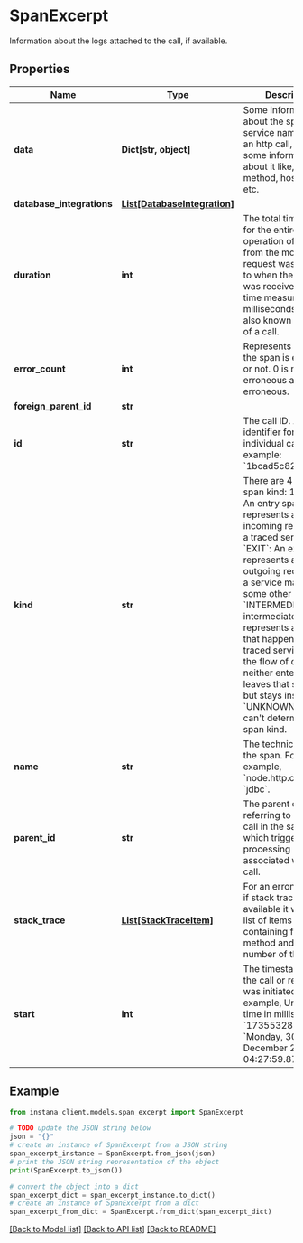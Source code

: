 # SpanExcerpt

Information about the logs attached to the call, if available.

## Properties

Name | Type | Description | Notes
------------ | ------------- | ------------- | -------------
**data** | **Dict[str, object]** | Some information about the span, like service name, if it is an http call, then some information about it like, path, method, host, errors etc. | 
**database_integrations** | [**List[DatabaseIntegration]**](DatabaseIntegration.md) |  | [optional] 
**duration** | **int** | The total time taken for the entire operation of a call, from the moment the request was initiated to when the response was received. The time measured is in milliseconds. This is also known as latency of a call. | [optional] 
**error_count** | **int** | Represents whether the span is erroneous or not. 0 is not erroneous and 1 is erroneous. | [optional] 
**foreign_parent_id** | **str** |  | [optional] 
**id** | **str** | The call ID. A unique identifier for an individual call. For example: &#x60;1bcad5c82338deaf&#x60;. | 
**kind** | **str** | There are 4 types of span kind: 1. &#x60;ENTRY&#x60;: An entry span represents an incoming request into a traced service. 2. &#x60;EXIT&#x60;: An exit span represents an outgoing request that a service makes to some other service. 3. &#x60;INTERMEDIATE&#x60;: An intermediate span represents anything that happens inside a traced service where the flow of control neither enters nor leaves that service, but stays inside it. 4. &#x60;UNKNOWN&#x60;: Instana can&#39;t determine the span kind.  | 
**name** | **str** | The technical type of the span. For example, &#x60;node.http.client&#x60; or &#x60;jdbc&#x60;. | 
**parent_id** | **str** | The parent call id, referring to another call in the same trace which triggered the processing associated with this call. | [optional] 
**stack_trace** | [**List[StackTraceItem]**](StackTraceItem.md) | For an erroneous call, if stack trace is available it will show a list of items containing file, method and line number of the code. | 
**start** | **int** | The timestamp when the call or request was initiated. For example, Unix epoch time in milliseconds &#x60;1735532879870&#x60; is &#x60;Monday, 30 December 2024 04:27:59.870 GMT&#x60; | [optional] 

## Example

```python
from instana_client.models.span_excerpt import SpanExcerpt

# TODO update the JSON string below
json = "{}"
# create an instance of SpanExcerpt from a JSON string
span_excerpt_instance = SpanExcerpt.from_json(json)
# print the JSON string representation of the object
print(SpanExcerpt.to_json())

# convert the object into a dict
span_excerpt_dict = span_excerpt_instance.to_dict()
# create an instance of SpanExcerpt from a dict
span_excerpt_from_dict = SpanExcerpt.from_dict(span_excerpt_dict)
```
[[Back to Model list]](../README.md#documentation-for-models) [[Back to API list]](../README.md#documentation-for-api-endpoints) [[Back to README]](../README.md)


